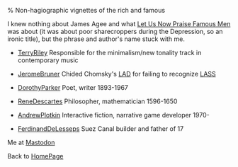 % Non-hagiographic vignettes of the rich and famous

I knew nothing about James Agee and what 
[Let Us Now Praise Famous Men](http://en.wikipedia.org/wiki/Let_Us_Now_Praise_Famous_Men)
was about (it was about poor sharecroppers during the Depression, so an ironic title), but the phrase and author's name stuck with me.

* [TerryRiley](TerryRiley.html) Responsible for the minimalism/new tonality track in contemporary music
* [JeromeBruner](JeromeBruner.html) Chided Chomsky's
[LAD](http://en.wikipedia.org/wiki/LAD)
for failing to recognize
[LASS](http://en.wikipedia.org/wiki/LASS)
* [DorothyParker](DorothyParker.html) Poet, writer 1893-1967

* [ReneDescartes](ReneDescartes.html) Philosopher, mathematician 1596-1650

* [AndrewPlotkin](AndrewPlotkin.html) Interactive fiction, narrative game developer 1970-

* [FerdinandDeLesseps](FerdinandDeLesseps.html) Suez Canal builder and father of 17

Me at
[Mastodon](https://mastodon.sdf.org/@drbean)	

Back to [HomePage](HomePage.html)
